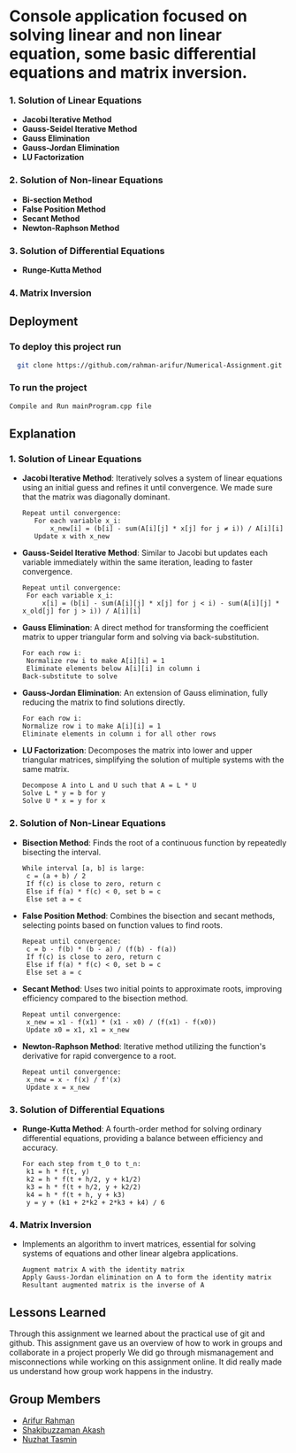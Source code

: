 
# Console application focused on solving linear and non linear equation, some basic differential equations and matrix inversion.

### 1. Solution of Linear Equations
   - **Jacobi Iterative Method**
   - **Gauss-Seidel Iterative Method**
   - **Gauss Elimination**
   - **Gauss-Jordan Elimination**
   - **LU Factorization**

### 2. Solution of Non-linear Equations
   - **Bi-section Method**
   - **False Position Method**
   - **Secant Method**
   - **Newton-Raphson Method**

### 3. Solution of Differential Equations
   - **Runge-Kutta Method**

### 4. Matrix Inversion

## Deployment

### To deploy this project run

```bash
  git clone https://github.com/rahman-arifur/Numerical-Assignment.git
```

### To run the project
```bash
Compile and Run mainProgram.cpp file
```
## Explanation
### 1. Solution of Linear Equations
- **Jacobi Iterative Method**: Iteratively solves a system of linear equations using an initial guess and refines it until convergence. We made sure that the matrix was diagonally dominant.
   ```
  Repeat until convergence:
      For each variable x_i:
          x_new[i] = (b[i] - sum(A[i][j] * x[j] for j ≠ i)) / A[i][i]
      Update x with x_new
   ```
- **Gauss-Seidel Iterative Method**: Similar to Jacobi but updates each variable immediately within the same iteration, leading to faster convergence.
   ```
   Repeat until convergence:
    For each variable x_i:
        x[i] = (b[i] - sum(A[i][j] * x[j] for j < i) - sum(A[i][j] * x_old[j] for j > i)) / A[i][i]
   ```
- **Gauss Elimination**: A direct method for transforming the coefficient matrix to upper triangular form and solving via back-substitution.
   ```
   For each row i:
    Normalize row i to make A[i][i] = 1
    Eliminate elements below A[i][i] in column i
   Back-substitute to solve
   ```
- **Gauss-Jordan Elimination**: An extension of Gauss elimination, fully reducing the matrix to find solutions directly.
   ```
   For each row i:
   Normalize row i to make A[i][i] = 1
   Eliminate elements in column i for all other rows
   ```
- **LU Factorization**: Decomposes the matrix into lower and upper triangular matrices, simplifying the solution of multiple systems with the same matrix.
   ```
   Decompose A into L and U such that A = L * U
   Solve L * y = b for y
   Solve U * x = y for x
   ```
### 2. Solution of Non-Linear Equations
- **Bisection Method**: Finds the root of a continuous function by repeatedly bisecting the interval.
   ```
   While interval [a, b] is large:
    c = (a + b) / 2
    If f(c) is close to zero, return c
    Else if f(a) * f(c) < 0, set b = c
    Else set a = c
   ```
- **False Position Method**: Combines the bisection and secant methods, selecting points based on function values to find roots.
   ```
   Repeat until convergence:
    c = b - f(b) * (b - a) / (f(b) - f(a))
    If f(c) is close to zero, return c
    Else if f(a) * f(c) < 0, set b = c
    Else set a = c
   ```
- **Secant Method**: Uses two initial points to approximate roots, improving efficiency compared to the bisection method.
   ```
   Repeat until convergence:
    x_new = x1 - f(x1) * (x1 - x0) / (f(x1) - f(x0))
    Update x0 = x1, x1 = x_new
   ```
- **Newton-Raphson Method**: Iterative method utilizing the function's derivative for rapid convergence to a root.
   ```
   Repeat until convergence:
    x_new = x - f(x) / f'(x)
    Update x = x_new
   ```
### 3. Solution of Differential Equations
- **Runge-Kutta Method**: A fourth-order method for solving ordinary differential equations, providing a balance between efficiency and accuracy.
   ```
   For each step from t_0 to t_n:
    k1 = h * f(t, y)
    k2 = h * f(t + h/2, y + k1/2)
    k3 = h * f(t + h/2, y + k2/2)
    k4 = h * f(t + h, y + k3)
    y = y + (k1 + 2*k2 + 2*k3 + k4) / 6
    ```
### 4. Matrix Inversion
- Implements an algorithm to invert matrices, essential for solving systems of equations and other linear algebra applications.
   ```
   Augment matrix A with the identity matrix
   Apply Gauss-Jordan elimination on A to form the identity matrix
   Resultant augmented matrix is the inverse of A
   ```

## Lessons Learned
Through this assignment we learned about the practical use of git and github. This assignment gave us an overview of how to work in groups and collaborate in a project properly
We did go through mismanagement and misconnections while working on this assignment online. It did really made us understand how group work happens in the industry. 

## Group Members

- [Arifur Rahman](https://github.com/rahman-arifur)
- [Shakibuzzaman Akash](https://github.com/ShakibAkash)
- [Nuzhat Tasmin](https://github.com/NuzhatTasnim82)
